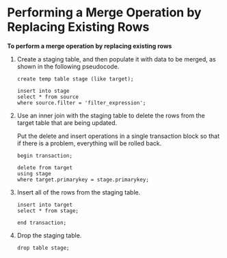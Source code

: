 # Performing a Merge Operation by Replacing Existing Rows<a name="merge-replacing-existing-rows"></a>

**To perform a merge operation by replacing existing rows**

1. Create a staging table, and then populate it with data to be merged, as shown in the following pseudocode\.

   ```
   create temp table stage (like target); 
   
   insert into stage 
   select * from source 
   where source.filter = 'filter_expression';
   ```

1. Use an inner join with the staging table to delete the rows from the target table that are being updated\. 

   Put the delete and insert operations in a single transaction block so that if there is a problem, everything will be rolled back\. 

   ```
   begin transaction;
   
   delete from target 
   using stage 
   where target.primarykey = stage.primarykey;
   ```

1. Insert all of the rows from the staging table\. 

   ```
   insert into target 
   select * from stage;
   
   end transaction;
   ```

1. Drop the staging table\. 

   ```
   drop table stage;
   ```